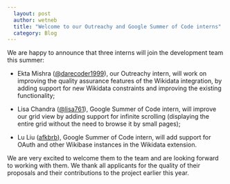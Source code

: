 ```yaml
---
  layout: post
  author: wetneb
  title: "Welcome to our Outreachy and Google Summer of Code interns"
  category: Blog
---
```


We are happy to announce that three interns will join the development team this summer:

* Ekta Mishra ([@darecoder1999](https://github.com/darecoder1999)), our Outreachy intern, will work on improving the quality assurance features of the Wikidata integration, by adding support for new Wikidata constraints and improving the existing
  functionality;

* Lisa Chandra ([@lisa761](https://github.com/lisa761)), Google Summer of Code intern, will improve our grid view by adding support for infinite scrolling (displaying the entire grid without the need to browse it by small pages);

* Lu Liu ([afkbrb](https://github.com/afkbrb)), Google Summer of Code intern, will add support for OAuth and other Wikibase instances in the Wikidata extension.

We are very excited to welcome them to the team and are looking forward to working with them.
We thank all applicants for the quality of their proposals and their contributions to the project earlier this year.
